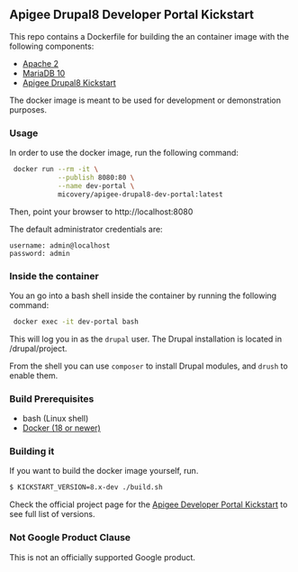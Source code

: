 ## Apigee Drupal8 Developer Portal Kickstart

This repo contains a Dockerfile for building the an container image with the following components:

* [Apache 2](https://httpd.apache.org/)
* [MariaDB 10](https://mariadb.com/)
* [Apigee Drupal8 Kickstart](https://www.drupal.org/project/apigee_devportal_kickstart)

The docker image is meant to be used for development or demonstration purposes.

 

### Usage

In order to use the docker image, run the following command:

```bash
 docker run --rm -it \
            --publish 8080:80 \
            --name dev-portal \
            micovery/apigee-drupal8-dev-portal:latest
```

Then, point your browser to http://localhost:8080

The default administrator credentials are:

```
username: admin@localhost
password: admin
``` 


### Inside the container

You an go into a bash shell inside the container by running the following command:

```bash
 docker exec -it dev-portal bash
```

This will log you in as the `drupal` user. The Drupal installation is located in /drupal/project.

From the shell you can use `composer` to install Drupal modules, and `drush` to enable them.


### Build Prerequisites

  * bash (Linux shell)
  * [Docker (18 or newer)](https://www.docker.com/)
  

### Building it


If you want to build the docker image yourself, run.


```bash
$ KICKSTART_VERSION=8.x-dev ./build.sh
```

Check the official project page for the [Apigee Developer Portal Kickstart](https://www.drupal.org/project/apigee_devportal_kickstart) to see full list of versions.

### Not Google Product Clause

This is not an officially supported Google product.